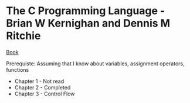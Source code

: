 # The C Programming Language - Brian W Kernighan and Dennis M Ritchie

[Book](http://hikage.freeshell.org/books/theCprogrammingLanguage.pdf)

Prerequiste: Assuming that I know about variables, assignment operators, functions

- Chapter 1 - Not read
- Chapter 2 - Completed
- Chapter 3 - Control Flow
